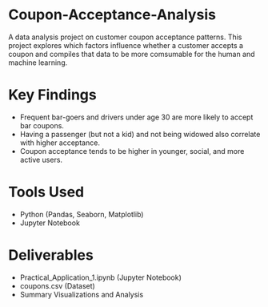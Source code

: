 # Coupon-Acceptance-Analysis
A data analysis project on customer coupon acceptance patterns.
This project explores which factors influence whether a customer accepts a coupon and compiles that data to be more comsumable for the human and machine learning.

# Key Findings
- Frequent bar-goers and drivers under age 30 are more likely to accept bar coupons.
- Having a passenger (but not a kid) and not being widowed also correlate with higher acceptance.
- Coupon acceptance tends to be higher in younger, social, and more active users.

# Tools Used
- Python (Pandas, Seaborn, Matplotlib)
- Jupyter Notebook

# Deliverables
- Practical_Application_1.ipynb (Jupyter Notebook)
- coupons.csv (Dataset)
- Summary Visualizations and Analysis
